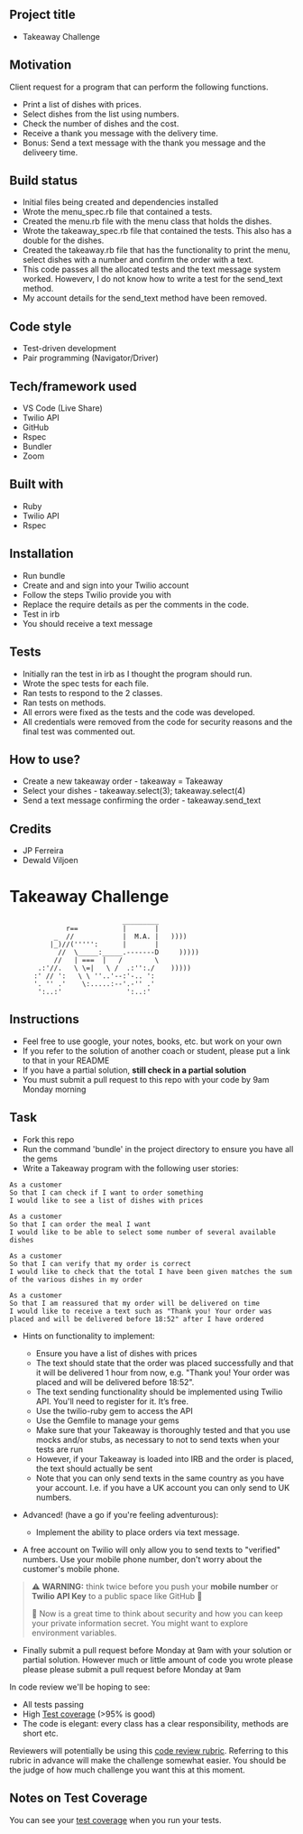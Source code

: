 ## Project title
* Takeaway Challenge

## Motivation

Client request for a program that can perform the following functions.
* Print a list of dishes with prices.
* Select dishes from the list using numbers.
* Check the number of dishes and the cost.
* Receive a thank you message with the delivery time.
* Bonus: Send a text message with the thank you message and the deliveery time.

## Build status
* Initial files being created and dependencies installed
* Wrote the menu_spec.rb file that contained a tests.
* Created the menu.rb file with the menu class that holds the dishes. 
* Wrote the takeaway_spec.rb file that contained the tests. This also has a double for the dishes.
* Created the takeaway.rb file that has the functionality to print the menu, select dishes with a number and confirm the order with a text.
* This code passes all the allocated tests and the text message system worked. Howeverv, I do not know how to write a test for the send_text method.
* My account details for the send_text method have been removed.

## Code style
* Test-driven development
* Pair programming (Navigator/Driver)

## Tech/framework used
* VS Code (Live Share)
* Twilio API
* GitHub
* Rspec
* Bundler
* Zoom

## Built with
* Ruby
* Twilio API
* Rspec

## Installation
* Run bundle
* Create and and sign into your Twilio account
* Follow the steps Twilio provide you with
* Replace the require details as per the comments in the code.
* Test in irb
* You should receive a text message 

## Tests
* Initially ran the test in irb as I thought the program should run.
* Wrote the spec tests for each file.
* Ran tests to respond to the 2 classes.
* Ran tests on methods.
* All errors were fixed as the tests and the code was developed.
* All credentials were removed from the code for security reasons and the final test was commented out.

## How to use?
* Create a new takeaway order - takeaway = Takeaway
* Select your dishes - takeaway.select(3); takeaway.select(4)
* Send a text message confirming the order - takeaway.send_text

## Credits
* JP Ferreira
* Dewald Viljoen
























Takeaway Challenge
==================
```
                            _________
              r==           |       |
           _  //            |  M.A. |   ))))
          |_)//(''''':      |       |
            //  \_____:_____.-------D     )))))
           //   | ===  |   /        \
       .:'//.   \ \=|   \ /  .:'':./    )))))
      :' // ':   \ \ ''..'--:'-.. ':
      '. '' .'    \:.....:--'.-'' .'
       ':..:'                ':..:'

 ```

Instructions
-------

* Feel free to use google, your notes, books, etc. but work on your own
* If you refer to the solution of another coach or student, please put a link to that in your README
* If you have a partial solution, **still check in a partial solution**
* You must submit a pull request to this repo with your code by 9am Monday morning

Task
-----

* Fork this repo
* Run the command 'bundle' in the project directory to ensure you have all the gems
* Write a Takeaway program with the following user stories:

```
As a customer
So that I can check if I want to order something
I would like to see a list of dishes with prices

As a customer
So that I can order the meal I want
I would like to be able to select some number of several available dishes

As a customer
So that I can verify that my order is correct
I would like to check that the total I have been given matches the sum of the various dishes in my order

As a customer
So that I am reassured that my order will be delivered on time
I would like to receive a text such as "Thank you! Your order was placed and will be delivered before 18:52" after I have ordered
```

* Hints on functionality to implement:
  * Ensure you have a list of dishes with prices
  * The text should state that the order was placed successfully and that it will be delivered 1 hour from now, e.g. "Thank you! Your order was placed and will be delivered before 18:52".
  * The text sending functionality should be implemented using Twilio API. You'll need to register for it. It’s free.
  * Use the twilio-ruby gem to access the API
  * Use the Gemfile to manage your gems
  * Make sure that your Takeaway is thoroughly tested and that you use mocks and/or stubs, as necessary to not to send texts when your tests are run
  * However, if your Takeaway is loaded into IRB and the order is placed, the text should actually be sent
  * Note that you can only send texts in the same country as you have your account. I.e. if you have a UK account you can only send to UK numbers.

* Advanced! (have a go if you're feeling adventurous):
  * Implement the ability to place orders via text message.

* A free account on Twilio will only allow you to send texts to "verified" numbers. Use your mobile phone number, don't worry about the customer's mobile phone.

> :warning: **WARNING:** think twice before you push your **mobile number** or **Twilio API Key** to a public space like GitHub :eyes:
>
> :key: Now is a great time to think about security and how you can keep your private information secret. You might want to explore environment variables.

* Finally submit a pull request before Monday at 9am with your solution or partial solution.  However much or little amount of code you wrote please please please submit a pull request before Monday at 9am


In code review we'll be hoping to see:

* All tests passing
* High [Test coverage](https://github.com/makersacademy/course/blob/master/pills/test_coverage.md) (>95% is good)
* The code is elegant: every class has a clear responsibility, methods are short etc.

Reviewers will potentially be using this [code review rubric](docs/review.md).  Referring to this rubric in advance will make the challenge somewhat easier.  You should be the judge of how much challenge you want this at this moment.

Notes on Test Coverage
------------------

You can see your [test coverage](https://github.com/makersacademy/course/blob/master/pills/test_coverage.md) when you run your tests.
